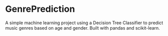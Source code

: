 # GenrePrediction
A simple machine learning project using a Decision Tree Classifier to predict music genres based on age and gender. Built with pandas and scikit-learn.
